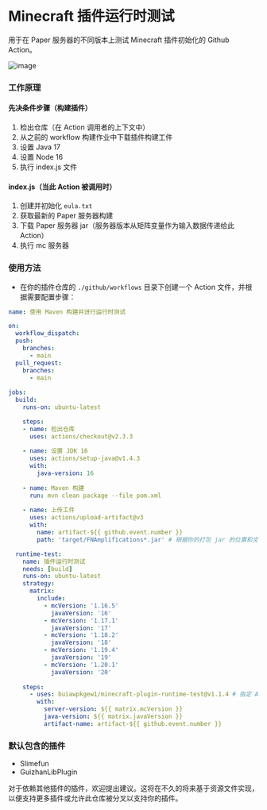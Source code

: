 # Minecraft 插件运行时测试
用于在 Paper 服务器的不同版本上测试 Minecraft 插件初始化的 Github Action。

![image](https://github.com/FN-FAL113/minecraft-plugin-runtime-test/assets/88238718/5086ee38-b1a3-4860-961a-1929124db85c)

### 工作原理
#### 先决条件步骤（构建插件）
1. 检出仓库（在 Action 调用者的上下文中）
2. 从之前的 workflow 构建作业中下载插件构建工件
3. 设置 Java 17
4. 设置 Node 16
5. 执行 index.js 文件

#### index.js（当此 Action 被调用时）
1. 创建并初始化 ```eula.txt```
2. 获取最新的 Paper 服务器构建
3. 下载 Paper 服务器 jar（服务器版本从矩阵变量作为输入数据传递给此 Action）
4. 执行 mc 服务器

### 使用方法
- 在你的插件仓库的 ```./github/workflows``` 目录下创建一个 Action 文件，并根据需要配置步骤：
```yml
name: 使用 Maven 构建并进行运行时测试

on:
  workflow_dispatch:
  push:
    branches:
      - main
  pull_request:
    branches:
      - main
    
jobs:
  build:
    runs-on: ubuntu-latest

    steps:
    - name: 检出仓库
      uses: actions/checkout@v2.3.3
      
    - name: 设置 JDK 16
      uses: actions/setup-java@v1.4.3
      with:
        java-version: 16
        
    - name: Maven 构建
      run: mvn clean package --file pom.xml
      
    - name: 上传工件
      uses: actions/upload-artifact@v3
      with:
        name: artifact-${{ github.event.number }}
        path: 'target/FNAmplifications*.jar' # 根据你的打包 jar 的位置和文件名更改此路径，可以使用通配符

  runtime-test:
    name: 插件运行时测试 
    needs: [build]
    runs-on: ubuntu-latest
    strategy:
      matrix:
        include:
          - mcVersion: '1.16.5'
            javaVersion: '16'
          - mcVersion: '1.17.1'
            javaVersion: '17'
          - mcVersion: '1.18.2'
            javaVersion: '18'
          - mcVersion: '1.19.4'
            javaVersion: '19'
          - mcVersion: '1.20.1'
            javaVersion: '20'  
    
    steps:        
      - uses: buiawpkgew1/minecraft-plugin-runtime-test@v1.1.4 # 指定 Action 版本，尽可能使用最新版本
        with:
          server-version: ${{ matrix.mcVersion }}
          java-version: ${{ matrix.javaVersion }}
          artifact-name: artifact-${{ github.event.number }}

```

### 默认包含的插件
- Slimefun
- GuizhanLibPlugin

对于依赖其他插件的插件，欢迎提出建议。这将在不久的将来基于资源文件实现，以便支持更多插件或允许此仓库被分叉以支持你的插件。

